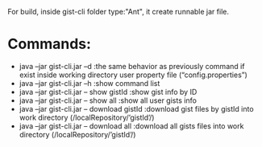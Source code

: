 For build, inside gist-cli folder type:"Ant", it create runnable jar file.


Сommands:
=========

* java –jar gist-cli.jar –d  :the same behavior as previously command if exist inside working directory user property file (“config.properties”)
* java –jar gist-cli.jar –h  :show command list
* java –jar gist-cli.jar – show gistId  :show gist info by ID
* java –jar gist-cli.jar – show all  :show all user gists info
* java –jar gist-cli.jar – download gistId   :download gist files by gistId into work directory (/localRepository/’gistId’/)
* java –jar gist-cli.jar – download all   :download all gists files into work directory  (/localRepository/’gistId’/)
